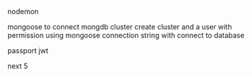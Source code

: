 
nodemon

mongoose to connect mongdb cluster
create cluster and a user with permission
using mongoose connection string with connect to database


passport jwt

<!-- username:"rincemathewmanattu@gmail.com"  -->
<!-- password:"password" -->

next 5